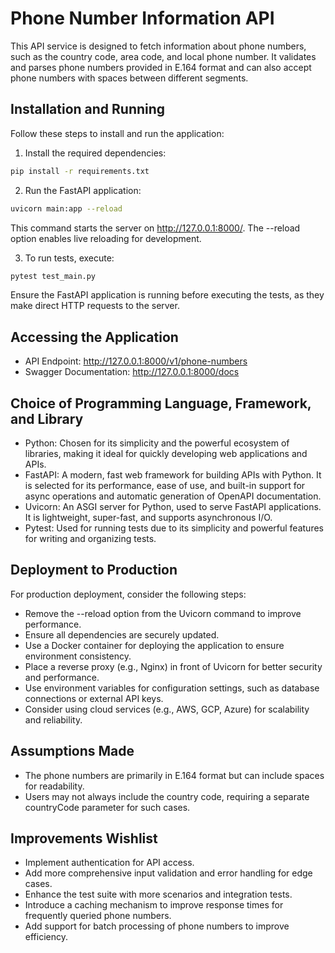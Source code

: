# Phone Number Information API

This API service is designed to fetch information about phone numbers, such as the country code, area code, and local phone number. It validates and parses phone numbers provided in E.164 format and can also accept phone numbers with spaces between different segments.

## Installation and Running

Follow these steps to install and run the application:

1. Install the required dependencies:

```bash
pip install -r requirements.txt
```

2. Run the FastAPI application:
```bash
uvicorn main:app --reload
```

This command starts the server on http://127.0.0.1:8000/. The --reload option enables live reloading for development.

3. To run tests, execute:
```bash
pytest test_main.py
```

Ensure the FastAPI application is running before executing the tests, as they make direct HTTP requests to the server.

## Accessing the Application
- API Endpoint: http://127.0.0.1:8000/v1/phone-numbers
- Swagger Documentation: http://127.0.0.1:8000/docs

## Choice of Programming Language, Framework, and Library
- Python: Chosen for its simplicity and the powerful ecosystem of libraries, making it ideal for quickly developing web applications and APIs.
- FastAPI: A modern, fast web framework for building APIs with Python. It is selected for its performance, ease of use, and built-in support for async operations and automatic generation of OpenAPI documentation.
- Uvicorn: An ASGI server for Python, used to serve FastAPI applications. It is lightweight, super-fast, and supports asynchronous I/O.
- Pytest: Used for running tests due to its simplicity and powerful features for writing and organizing tests.

## Deployment to Production
For production deployment, consider the following steps:

- Remove the --reload option from the Uvicorn command to improve performance.
- Ensure all dependencies are securely updated.
- Use a Docker container for deploying the application to ensure environment consistency.
- Place a reverse proxy (e.g., Nginx) in front of Uvicorn for better security and performance.
- Use environment variables for configuration settings, such as database connections or external API keys.
- Consider using cloud services (e.g., AWS, GCP, Azure) for scalability and reliability.

## Assumptions Made

- The phone numbers are primarily in E.164 format but can include spaces for readability.
- Users may not always include the country code, requiring a separate countryCode parameter for such cases.

## Improvements Wishlist
- Implement authentication for API access.
- Add more comprehensive input validation and error handling for edge cases.
- Enhance the test suite with more scenarios and integration tests.
- Introduce a caching mechanism to improve response times for frequently queried phone numbers.
- Add support for batch processing of phone numbers to improve efficiency.